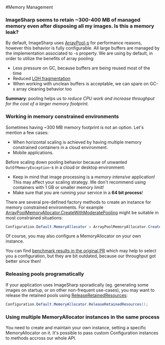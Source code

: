 #Memory Management

### ImageSharp seems to retain ~300-400 MB of managed memory even after disposing all my images. Is this a memory leak?
By default, ImageSharp uses [ArrayPool-s](http://adamsitnik.com/Array-Pool/) for performance reasons, however this behavior is fully configurable. All large buffers are managed by the [](xref:SixLabors.Memory.MemoryAllocator?displayProperty=name) implementation associated to [](xref:SixLabors.ImageSharp.Configuration?displayProperty=name)-s [](xref:SixLabors.ImageSharp.Configuration.MemoryAllocator?displayProperty=name) property. We are using [](xref:SixLabors.Memory.ArrayPoolMemoryAllocator?displayProperty=name) by default, in order to utilize the benefits of array pooling:
- Less pressure on GC, because buffers are being reused most of the time
- Reduced [LOH fragmentation](https://blogs.msdn.microsoft.com/maoni/2016/05/31/large-object-heap-uncovered-from-an-old-msdn-article/)
- When working with unclean buffers is acceptable, we can spare on GC-s array cleaning behavior too

**Summary**: pooling helps us to *reduce CPU work and increase throughput for the cost of a larger memory footprint.*

### Working in memory constrained environments
Sometimes having ~300 MB memory footprint is not an option. Let's mention a few cases:
- When horizontal scaling is achieved by having multiple memory constrained containers in a cloud environment.
- Mobile applications.

Before scaling down pooling behavior because of unwanted `OutOfMemoryException`-s in a cloud or desktop environment:
- Keep in mind that image processing is a *memory intensive* application! This may affect your scaling strategy. We don't recommend using containers with 1 GB or smaller memory limit!
- Make sure that you are running your service in a **64 bit process**!

There are several pre-defined factory methods to create an [](xref:SixLabors.Memory.ArrayPoolMemoryAllocator?displayProperty=name) instance for memory constrained environments. For example [ArrayPoolMemoryAllocator.CreateWithModeratePooling](xref:SixLabors.Memory.ArrayPoolMemoryAllocator.CreateWithModeratePooling) might be suitable in most constrained situations:
```cs
Configuration.Default.MemoryAllocator = ArrayPoolMemoryAllocator.CreateWithModeratePooling();
```
Of course, you may also configure a MemoryAllocator on your own [](xref:SixLabors.ImageSharp.Configuration?displayProperty=name) instance.

You can find [benchmark results in the original PR](https://github.com/SixLabors/ImageSharp/pull/475) which may help to select you a configuration, but they are bit outdated, because our throughput got better since then!

### Releasing pools programatically 
If your application uses ImageSharp sporadically (eg. generating some images on startup, or on other non-frequent use-cases), you may want to release the retained pools using [ReleaseRetainedResources](xref:SixLabors.Memory.MemoryAllocator.ReleaseRetainedResources):
```cs
Configuration.Default.MemoryAllocator.ReleaseRetainedResources();
```

### Using multiple MemoryAllocator instances in the same process
You need to create and maintain your own [](xref:SixLabors.ImageSharp.Configuration?displayProperty=name) instance, setting a specific MemoryAllocator on it. It's possible to pass custom Configuration instances to methods accross our whole API.